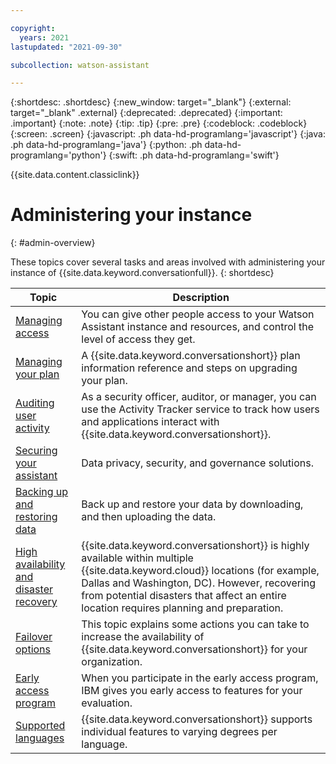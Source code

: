 ```yaml
---

copyright:
  years: 2021
lastupdated: "2021-09-30"

subcollection: watson-assistant

---
```


{:shortdesc: .shortdesc}
{:new_window: target="_blank"}
{:external: target="_blank" .external}
{:deprecated: .deprecated}
{:important: .important}
{:note: .note}
{:tip: .tip}
{:pre: .pre}
{:codeblock: .codeblock}
{:screen: .screen}
{:javascript: .ph data-hd-programlang='javascript'}
{:java: .ph data-hd-programlang='java'}
{:python: .ph data-hd-programlang='python'}
{:swift: .ph data-hd-programlang='swift'}

{{site.data.content.classiclink}}

# Administering your instance
{: #admin-overview}

These topics cover several tasks and areas involved with administering your instance of {{site.data.keyword.conversationfull}}. 
{: shortdesc}

| Topic | Description |
| --- | --- |
| [Managing access](/docs/watson-assistant?topic=watson-assistant-access-control) | You can give other people access to your Watson Assistant instance and resources, and control the level of access they get. |
| [Managing your plan](/docs/watson-assistant?topic=watson-assistant-admin-managing-plan) | A {{site.data.keyword.conversationshort}} plan information reference and steps on upgrading your plan. |
| [Auditing user activity](/docs/watson-assistant?topic=watson-assistant-auditing) | As a security officer, auditor, or manager, you can use the Activity Tracker service to track how users and applications interact with {{site.data.keyword.conversationshort}}. |
| [Securing your assistant](/docs/watson-assistant?topic=watson-assistant-securing) | Data privacy, security, and governance solutions. |
| [Backing up and restoring data](/docs/watson-assistant?topic=watson-assistant-backup-restore) | Back up and restore your data by downloading, and then uploading the data. |
| [High availability and disaster recovery](/docs/watson-assistant?topic=watson-assistant-admin-recovery) | {{site.data.keyword.conversationshort}} is highly available within multiple {{site.data.keyword.cloud}} locations (for example, Dallas and Washington, DC). However, recovering from potential disasters that affect an entire location requires planning and preparation. |
| [Failover options](/docs/watson-assistant?topic=watson-assistant-admin-failover) | This topic explains some actions you can take to increase the availability of {{site.data.keyword.conversationshort}} for your organization. |
| [Early access program](/docs/watson-assistant?topic=watson-assistant-admin-beta) | When you participate in the early access program, IBM gives you early access to features for your evaluation. |
| [Supported languages](/docs/watson-assistant?topic=watson-assistant-admin-language-support) | {{site.data.keyword.conversationshort}} supports individual features to varying degrees per language. |